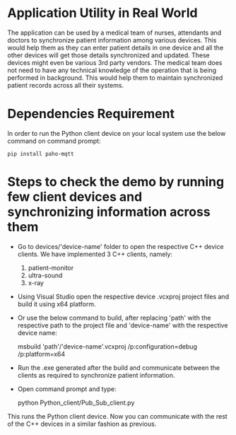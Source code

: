 # Application Utility in Real World

The application can be used by a medical team of nurses, attendants and doctors to synchronize patient information among various devices. This would help them as they can enter patient details in one device and all the other devices will get those details synchronized and updated. These devices might even be various 3rd party vendors. The medical team does not need to have any technical knowledge of the operation that is being performed in background. This would help them to maintain synchronized patient records across all their systems.

# Dependencies Requirement

In order to run the Python client device on your local system use the below command on command prompt:

	pip install paho-mqtt

# Steps to check the demo by running few client devices and synchronizing information across them

- Go to devices/'device-name' folder to open the respective C++ device clients. We have implemented 3 C++ clients, namely:

	1. patient-monitor
	2. ultra-sound
	3. x-ray

- Using Visual Studio open the respective device .vcxproj project files and build it using x64 platform.
- Or use the below command to build, after replacing 'path' with the respective path to the project file and 'device-name' with the respective device name: 

	msbuild 'path'/'device-name'.vcxproj /p:configuration=debug /p:platform=x64

- Run the .exe generated after the build and communicate between the clients as required to synchronize patient information.

- Open command prompt and type:
	
	python Python_client/Pub_Sub_client.py

This runs the Python client device. Now you can communicate with the rest of the C++ devices in a similar fashion as previous.